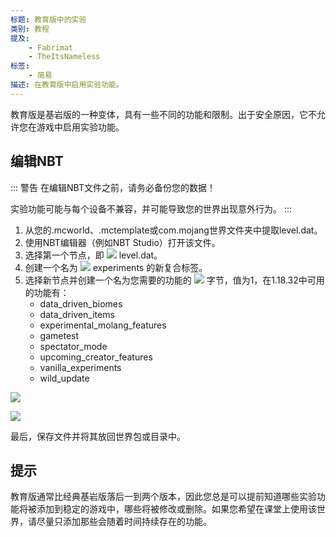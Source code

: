 ```yaml
---
标题: 教育版中的实验
类别: 教程
提及:
    - Fabrimat
    - TheItsNameless
标签:
    - 简易
描述: 在教育版中启用实验功能。
---
```


[结构]: /assets/images/nbt/structure.png  
[整数]: /assets/images/nbt/int.png  
[列表]: /assets/images/nbt/list.png  
[复合]: /assets/images/nbt/compound.png  
[字符串]: /assets/images/nbt/string.png  
[字节]: /assets/images/nbt/byte.png  

教育版是基岩版的一种变体，具有一些不同的功能和限制。出于安全原因，它不允许您在游戏中启用实验功能。

## 编辑NBT

::: 警告
在编辑NBT文件之前，请务必备份您的数据！

实验功能可能与每个设备不兼容，并可能导致您的世界出现意外行为。
:::

1. 从您的.mcworld、.mctemplate或com.mojang世界文件夹中提取level.dat。
2. 使用NBT编辑器（例如NBT Studio）打开该文件。
3. 选择第一个节点，即 ![][结构] level.dat。
4. 创建一个名为 ![][复合] experiments 的新复合标签。
5. 选择新节点并创建一个名为您需要的功能的 ![][字节] 字节，值为1，在1.18.32中可用的功能有：
    - data_driven_biomes
    - data_driven_items
    - experimental_molang_features
    - gametest
    - spectator_mode
    - upcoming_creator_features
    - vanilla_experiments
    - wild_update

![](/assets/images/nbt/experiments-education-edition/byte-add.png)

![](/assets/images/nbt/experiments-education-edition/experiments-file.png)

最后，保存文件并将其放回世界包或目录中。

## 提示
教育版通常比经典基岩版落后一到两个版本，因此您总是可以提前知道哪些实验功能将被添加到稳定的游戏中，哪些将被修改或删除。如果您希望在课堂上使用该世界，请尽量只添加那些会随着时间持续存在的功能。